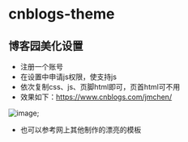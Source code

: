 # cnblogs-theme
## 博客园美化设置

- 注册一个账号
- 在设置中申请js权限，使支持js
- 依次复制css、js、页脚html即可，页首html可不用
- 效果如下：https://www.cnblogs.com/jmchen/

![image](../img/1.png);

- 也可以参考网上其他制作的漂亮的模板